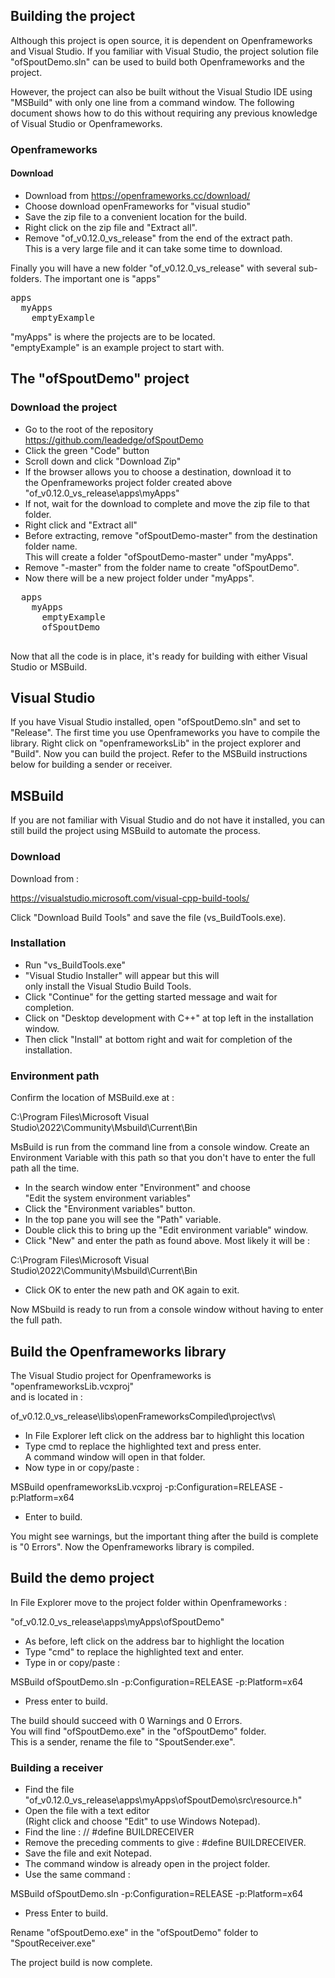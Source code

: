 ## Building the project

Although this project is open source, it is dependent on Openframeworks and Visual Studio. 
If you familiar with Visual Studio, the project solution file "ofSpoutDemo.sln" can be used to build both Openframeworks and the project.

However, the project can also be built without the Visual Studio IDE using "MSBuild" with only one line from a command window. The following document shows how to do this without requiring any previous knowledge of Visual Studio or Openframeworks.

### Openframeworks

#### Download

- Download from https://openframeworks.cc/download/
- Choose download openFrameworks for "visual studio"
- Save the zip file to a convenient location for the build.
- Right click on the zip file and "Extract all".
- Remove "of_v0.12.0_vs_release" from the end of the extract path.<br>
  This is a very large file and it can take some time to download.

Finally you will have a new folder "of_v0.12.0_vs_release" with several sub-folders.
The important one is "apps"
<pre>
apps
  myApps
    emptyExample
</pre>
	  
"myApps" is where the projects are to be located.<br>
"emptyExample" is an example project to start with.

## The "ofSpoutDemo" project

### Download the project

- Go to the root of the repository https://github.com/leadedge/ofSpoutDemo
- Click the green "Code" button
- Scroll down and click "Download Zip"
- If the browser allows you to choose a destination, download it to<br>
 the Openframeworks project folder created above "of_v0.12.0_vs_release\apps\myApps"
- If not, wait for the download to complete and move the zip file to that folder.
- Right click and "Extract all"
- Before extracting, remove "ofSpoutDemo-master" from the destination folder name.<br>
This will create a folder "ofSpoutDemo-master" under "myApps".
- Remove "-master" from the folder name to create "ofSpoutDemo".
- Now there will be a new project folder under "myApps".

<pre>
  apps
    myApps
      emptyExample
      ofSpoutDemo
 </pre>

Now that all the code is in place, it's ready for building with either Visual Studio or MSBuild.

 ## Visual Studio
 
If you have Visual Studio installed, open "ofSpoutDemo.sln" and set to "Release".
The first time you use Openframeworks you have to compile the library.
Right click on "openframeworksLib" in the project explorer and "Build".
Now you can build the project. Refer to the MSBuild instructions below for building a sender or receiver.

   
## MSBuild

If you are not familiar with Visual Studio and do not have it installed, you can still build the project using MSBuild to automate the process.

### Download

Download from :

https://visualstudio.microsoft.com/visual-cpp-build-tools/

Click "Download Build Tools" and save the file (vs_BuildTools.exe).

### Installation

- Run "vs_BuildTools.exe"
- "Visual Studio Installer" will appear but this will<br>only install the Visual Studio Build Tools.
- Click "Continue" for the getting started message and wait for completion.
- Click on "Desktop development with C++" at top left in the installation window.
- Then click "Install" at bottom right and wait for completion of the installation.

### Environment path

Confirm the location of MSBuild.exe at :

C:\Program Files\Microsoft Visual Studio\2022\Community\Msbuild\Current\Bin

MsBuild is run from the command line from a console window. Create an Environment Variable with this path so that you don't have to enter the full path all the time.

- In the search window enter "Environment" and choose<br>"Edit the system environment variables"
- Click the "Environment variables" button.
- In the top pane you will see the "Path" variable.
- Double click this to bring up the "Edit environment variable" window.
- Click "New" and enter the path as found above. Most likely it will be :

C:\Program Files\Microsoft Visual Studio\2022\Community\Msbuild\Current\Bin

- Click OK to enter the new path and OK again to exit.

Now MSbuild is ready to run from a console window without having to enter the full path.


## Build the Openframeworks library

The Visual Studio project for Openframeworks is "openframeworksLib.vcxproj"<br>
and is located in :

of_v0.12.0_vs_release\libs\openFrameworksCompiled\project\vs\

- In File Explorer left click on the address bar to highlight this location
- Type cmd to replace the highlighted text and press enter.<br>
A command window will open in that folder.
- Now type in or copy/paste :

MSBuild openframeworksLib.vcxproj -p:Configuration=RELEASE -p:Platform=x64

- Enter to build.

You might see warnings, but the important thing after the build is complete is "0 Errors".
Now the Openframeworks library is compiled.

	  
## Build the demo project

In File Explorer move to the project folder within Openframeworks :

"of_v0.12.0_vs_release\apps\myApps\ofSpoutDemo" 

- As before, left click on the address bar to highlight the location
- Type "cmd" to replace the highlighted text and enter.
- Type in or copy/paste :

MSBuild ofSpoutDemo.sln -p:Configuration=RELEASE -p:Platform=x64

- Press enter to build.

The build should succeed with 0 Warnings and 0 Errors.<br>
You will find "ofSpoutDemo.exe" in the "ofSpoutDemo" folder.<br>
This is a sender, rename the file to "SpoutSender.exe".

### Building a receiver

- Find the file "of_v0.12.0_vs_release\apps\myApps\ofSpoutDemo\src\resource.h"
- Open the file with a text editor<br>(Right click and choose "Edit" to use Windows Notepad).
- Find the line : // #define BUILDRECEIVER
- Remove the preceding comments to give : #define BUILDRECEIVER.
- Save the file and exit Notepad.
- The command window is already open in the project folder.
- Use the same command :<br>

MSBuild ofSpoutDemo.sln -p:Configuration=RELEASE -p:Platform=x64

- Press Enter to build.

Rename "ofSpoutDemo.exe" in the "ofSpoutDemo" folder to "SpoutReceiver.exe"

The project build is now complete.

